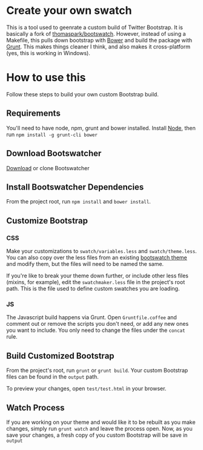 # Create your own swatch

This is a tool used to geenrate a custom build of Twitter Bootstrap. It is basically a fork of [thomaspark/bootswatch](https://github.com/thomaspark/bootswatch). However, instead of using a Makefile, this pulls down bootstrap with [Bower](http://bower.io) and build the package with [Grunt](http://gruntjs.com). This makes things cleaner I think, and also makes it cross-platform (yes, this is working in Windows).

# How to use this

Follow these steps to build your own custom Bootstrap build.

## Requirements

You'll need to have node, npm, grunt and bower installed. Install [Node](http://nodejs.org), then run `npm install -g grunt-cli bower`

## Download Bootswatcher

[Download](https://github.com/w33ble/bootswatcher/archive/master.zip) or clone Bootswatcher

## Install Bootswatcher Dependencies

From the project root, run `npm install` and `bower install`.

## Customize Bootstrap

### CSS

Make your customizations to `swatch/variables.less` and `swatch/theme.less`. You can also copy over the less files from an existing [bootswatch theme](http://bootswatch.com/) and modify them, but the files will need to be named the same.

If you're like to break your theme down further, or include other less files (mixins, for example), edit the `swatchmaker.less` file in the project's root path. This is the file used to define custom swatches you are loading.

### JS

The Javascript build happens via Grunt. Open `Gruntfile.coffee` and comment out or remove the scripts you don't need, or add any new ones you want to include. You only need to change the files under the `concat` rule.

## Build Customized Bootstrap

From the project's root, run `grunt` or `grunt build`. Your custom Bootstrap files can be found in the `output` path.

To preview your changes, open `test/test.html` in your browser.

## Watch Process

If you are working on your theme and would like it to be rebuilt as you make changes, simply run `grunt watch` and leave the process open. Now, as you save your changes, a fresh copy of you custom Bootstrap will be save in `output`